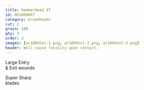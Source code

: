```yaml
---
title: HammerHead XT
id: AR100HHXT
category: broadheads
cut: 2
grain: 100
qty: 3
order: 3
images: [ar100hhxt-1.png, ar100hhxt-2.png, ar100hhxt-3.png]
header: Will cause fatality upon contact.
---
```


Large <span class="highlight">Entry<br />
& Exit</span> wounds

<span class="highlight">Super Sharp</span><br />
blades
